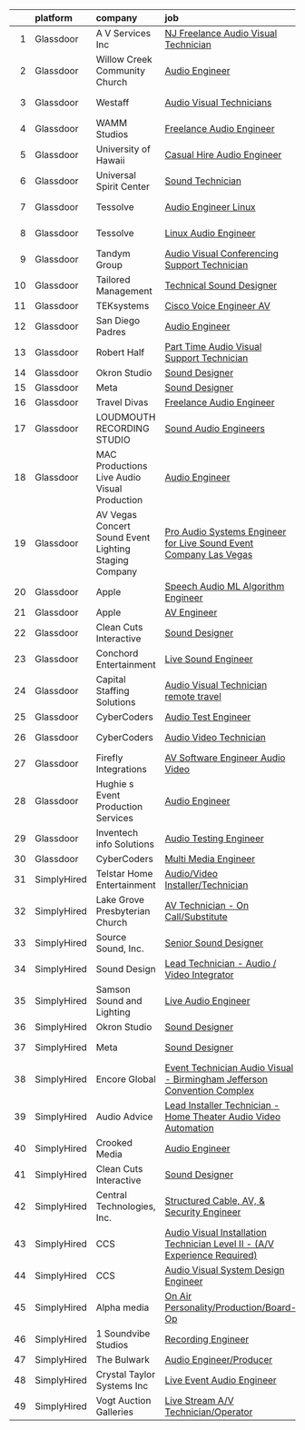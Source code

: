 

|    | platform    | company                                                  | job                                                                                                                                                                                                                                                                                                                                                                                                                                                                                                                                                                                                                                                                                                                                                                                                                                                                                                                                                                                                                                                                                                                                                                                                                                                                                                                                                                           | update_time   | location               |
|---:|:------------|:---------------------------------------------------------|:------------------------------------------------------------------------------------------------------------------------------------------------------------------------------------------------------------------------------------------------------------------------------------------------------------------------------------------------------------------------------------------------------------------------------------------------------------------------------------------------------------------------------------------------------------------------------------------------------------------------------------------------------------------------------------------------------------------------------------------------------------------------------------------------------------------------------------------------------------------------------------------------------------------------------------------------------------------------------------------------------------------------------------------------------------------------------------------------------------------------------------------------------------------------------------------------------------------------------------------------------------------------------------------------------------------------------------------------------------------------------|:--------------|:-----------------------|
|  1 | Glassdoor   | A V Services Inc                                         | [ NJ  Freelance Audio Visual Technician](https://www.glassdoor.com/partner/jobListing.htm?pos=105&ao=1110586&s=58&guid=00000182d3d28bb59920adb3ec4d39f5&src=GD_JOB_AD&t=SR&vt=w&ea=1&cs=1_545d3a84&cb=1661411167502&jobListingId=1008088140055&cpc=A53B21AC920EFB1C&jrtk=3-0-1gb9t52usma63801-1gb9t52vbjm5f800-62e3eea1a545f0fc--6NYlbfkN0D_KRozbKJx95I3LRYgbj09bqBDFeyQG4s8tCOB31p2DJRdaPbYLVNqn_Oe9c0bMoQ4Kb8vdEmvyuZOCx_nGo6mHR6WAfjxUpbVhlBq6FFI30wWL45OdcCmlcnscTGXe0GFkdwJfs-1TJSrEOFLpv4xO7_7xVyJiFOZ5CwGbvSA9u8kmwxUsxiKWODJKoNkXIJy-gXmq3hsWOAMl2AobFEXXbcMVWYNgAt-kmJK_gljolB1kQQmIz7w1uPZNx3LPUq5WX0NeuktulrOxlBeFVkcmiQwbZt87vI6XdW-NtGT9kM7l0COOtyfHc9JMhEsm9FJTQF7Iru2Lxb2MbGYLdXwD1Tcd7naFYKFSA6jyaPyTSvrbFF36nPHbT1NbeXpQ1WmIjaIGYQIlSphXKWnXi4KiYM5gvtuVmF1mzmQwiG757yfkNGSWgyYj2vY5Ey0IIXCiErL4sNiUz9m7YjR7xfttB4G3cwdN_-dR9XhBsa7wRERKXAM9K-F6tWi-rVd3jIJJ5BOTkvDAA%3D%3D)                                                                                                                                                                                                                                                                                                                                                                                                                                                                                 | 1d            | Lawrenceville, NJ      |
|  2 | Glassdoor   | Willow Creek Community Church                            | [Audio Engineer](https://www.glassdoor.com/partner/jobListing.htm?pos=125&ao=1136043&s=58&guid=00000182d3d28bb59920adb3ec4d39f5&src=GD_JOB_AD&t=SR&vt=w&ea=1&cs=1_1546dbb2&cb=1661411167504&jobListingId=1008079971062&jrtk=3-0-1gb9t52usma63801-1gb9t52vbjm5f800-5f6115225a2478d4-)                                                                                                                                                                                                                                                                                                                                                                                                                                                                                                                                                                                                                                                                                                                                                                                                                                                                                                                                                                                                                                                                                          | 6d            | South Barrington, IL   |
|  3 | Glassdoor   | Westaff                                                  | [Audio Visual Technicians](https://www.glassdoor.com/partner/jobListing.htm?pos=117&ao=1110586&s=58&guid=00000182d3d28bb59920adb3ec4d39f5&src=GD_JOB_AD&t=SR&vt=w&ea=1&cs=1_f70115f3&cb=1661411167503&jobListingId=1008086594453&cpc=F4EED0218A761C36&jrtk=3-0-1gb9t52usma63801-1gb9t52vbjm5f800-38a9377f37f246b5--6NYlbfkN0BjjkWxnJMqt2bWVcRaVAlvBRsjLKeJHSTiWSuT7OinMaCUamQqkcii4RfH2hgQDyh5f9Hh5vkQVhFcPgDtaBpyupADB44ZllGmcS0bLZpiFFC_7y1MQ0GnwvhComSHVOf1gMPENF6hzsK0y9WT37gj5XJXq3-OmyU7XVxcBnx3P4-jgIsFUVWA20IDSK65nM6IStitFN4lHyChx1oGeh9EjzXxvY1daMF_tdwOheIVPUlt1sgKgSulNB0qlba-OKboLOb4ENZqEFyTb9yv38llDuSNCG7bHnTpmnDo2yAnqxiNLoJlgkfuc8hjH0rNknHQos4o40g4vUO52mzA_oj2kzYdVSah2ACtFCv75ITEHkaIjGZcrxBgOc5WFEdcwbQAyKvs5cGl1QWsIw0wWZ_89pdprtIaGXXAAle_8EmM4Pu-VeAycjxx1QuZTkRa0WZnpwMTeW9pKLcbkUKyM7tSeQEDJ4tEdRU%3D)                                                                                                                                                                                                                                                                                                                                                                                                                                                                                                                                             | 2d            | New Orleans, LA        |
|  4 | Glassdoor   | WAMM Studios                                             | [Freelance Audio Engineer](https://www.glassdoor.com/partner/jobListing.htm?pos=106&ao=1110586&s=58&guid=00000182d3d28bb59920adb3ec4d39f5&src=GD_JOB_AD&t=SR&vt=w&ea=1&cs=1_20613681&cb=1661411167502&jobListingId=1008067365291&cpc=47CFDC01B3F81FAC&jrtk=3-0-1gb9t52usma63801-1gb9t52vbjm5f800-d657a9ef852e62b3--6NYlbfkN0B5UHek4Qu0GfrF48bawCHVzesMaXJz4JkpY8HfpPPAspdR5i59XOVnnAnhjkOh00U-7-HEgoZJ68FMkxZkNqOGV7qwc_OKK6dhASTqENfFtyYIvr3bmZZfkpcnBt7QwvH5Kqn6VYhFiG5w_TLRJ_HBmD2n8E4mJer4jvRatD7Cy3Wc8mDb0-I7NwfvXqTZCavJWIua88i6C4Uo0mDXLBMLBlKTdap41IKjl-c7F44Hf0QI7mvYOlVsR_ZV5KYmYx-o_UWw_Ay7IwlPHAw5g-Tj7ubkPat4TYmMKbJyc3yLfHIuMVxvR9MOSROb_qLbSALcMyAuGURU9YTe6V0h1up1YkAwbuVC2wAyLw9hqb1SRVueKeMELT282GDvNGIJExei61nNGsZFctQg0KAfSkPz-_QC1uYiqDg-HIhzkoMcgSFLZKWpz-eYHsUdVnhtG3jz8_KdzaRDwSbhpyBU9UjGe4J82y6oPlfZNPC__PsX3gbn3iEn-ERamv4GUNhNyHk%3D)                                                                                                                                                                                                                                                                                                                                                                                                                                                                                                             | 13d           | Jonesboro, GA          |
|  5 | Glassdoor   | University of Hawaii                                     | [Casual Hire   Audio Engineer](https://www.glassdoor.com/partner/jobListing.htm?pos=130&ao=1136043&s=58&guid=00000182d3d28bb59920adb3ec4d39f5&src=GD_JOB_AD&t=SR&vt=w&cs=1_6ae6a1ea&cb=1661411167504&jobListingId=1008079231979&jrtk=3-0-1gb9t52usma63801-1gb9t52vbjm5f800-6066c6e5bc0271fa-)                                                                                                                                                                                                                                                                                                                                                                                                                                                                                                                                                                                                                                                                                                                                                                                                                                                                                                                                                                                                                                                                                 | 6d            | Kapolei, HI            |
|  6 | Glassdoor   | Universal Spirit Center                                  | [Sound Technician](https://www.glassdoor.com/partner/jobListing.htm?pos=109&ao=1110586&s=58&guid=00000182d3d28bb59920adb3ec4d39f5&src=GD_JOB_AD&t=SR&vt=w&ea=1&cs=1_b6eae4a2&cb=1661411167502&jobListingId=1008088984570&cpc=6A22310A23505C64&jrtk=3-0-1gb9t52usma63801-1gb9t52vbjm5f800-5a32527c152098e1--6NYlbfkN0A953Z9EfJZc5Z9y7Wb0NkuJO-5BBnqXCJSieP3bN3oT-VJf1oG0BiHD6M4AlgDF-oNSCiBhOL0-jyXOE79Lj3fZ60qA0R4ItTzl-LQ5yG6cbCLmEv-fefh9D5Q86AeRaLckyawIhtsBYL_UR_aE_xfvln6ZzEwrpy9zb6mwkTZwwDPasFp3Z58V7nR5lt9kRNmxYN7vuSoVw12onMPFreG0zfbFt2sAJEnL_UGCVUJR2ARt-K2eJlrJ0jt9eQplkG_fZYcpQhwitll51WNzV4rCD8GaGW05pZQUkOqGT6d06Z0LwTfhK5gh8O8zCZa7R8AE56vYdioC6ZxPvCsqspNMn_07LdeE3U7OCsJU3I12pWRUdaYP3Kb4CaJY9LqezKlkITlS9P2HreritZiR2qMcFJDlwQKRYm8iVMJn2FVBQF_FIbtZ3Vin-6j-XWR9d7HbmkVj8kKxmZ6uc3CaImxIrHpP7S6xFzabUg4cG1GR56GHc8QLaoZcXdNS1GoSsk%3D)                                                                                                                                                                                                                                                                                                                                                                                                                                                                                                                     | 1d            | San Diego, CA          |
|  7 | Glassdoor   | Tessolve                                                 | [Audio Engineer  Linux ](https://www.glassdoor.com/partner/jobListing.htm?pos=128&ao=1136043&s=58&guid=00000182d3d28bb59920adb3ec4d39f5&src=GD_JOB_AD&t=SR&vt=w&ea=1&cs=1_3e1c1c91&cb=1661411167504&jobListingId=1008090952820&jrtk=3-0-1gb9t52usma63801-1gb9t52vbjm5f800-7008142a89000d83-)                                                                                                                                                                                                                                                                                                                                                                                                                                                                                                                                                                                                                                                                                                                                                                                                                                                                                                                                                                                                                                                                                  | 24h           | Sunnyvale, CA          |
|  8 | Glassdoor   | Tessolve                                                 | [Linux Audio Engineer](https://www.glassdoor.com/partner/jobListing.htm?pos=126&ao=1136043&s=58&guid=00000182d3d28bb59920adb3ec4d39f5&src=GD_JOB_AD&t=SR&vt=w&ea=1&cs=1_807de348&cb=1661411167504&jobListingId=1008090952739&jrtk=3-0-1gb9t52usma63801-1gb9t52vbjm5f800-fbb373dfba9ba8cd-)                                                                                                                                                                                                                                                                                                                                                                                                                                                                                                                                                                                                                                                                                                                                                                                                                                                                                                                                                                                                                                                                                    | 24h           | Sunnyvale, CA          |
|  9 | Glassdoor   | Tandym Group                                             | [Audio Visual Conferencing Support Technician](https://www.glassdoor.com/partner/jobListing.htm?pos=121&ao=1110586&s=58&guid=00000182d3d28bb59920adb3ec4d39f5&src=GD_JOB_AD&t=SR&vt=w&cs=1_3be1f36d&cb=1661411167503&jobListingId=1008078904214&cpc=AC285F3A3ECA6BB0&jrtk=3-0-1gb9t52usma63801-1gb9t52vbjm5f800-4a174af41280b478--6NYlbfkN0B-PqtJkJBxcFK4No1YgA2WlSENonneqf7HjiGu_Q0_hA_d_ikP49o-LiLXOuO5SiSS4YmWh71swiDWk_NHp7K5Q9oBYU7sV1vuCykC4roIWsJ70o7K9dsyRHv04yaQth9dEdwQiDQc_kOvzo5RC66iL8enrlykUhc6CPNUbbd9WHSxnf19Hh5zEcX6cjF9nn6Aq7y4kuysi2Ajbv9sFOckMjbzdjhfNFjoPdFWmId6ebIfd4i3hIVtAF5gPWcx6z5UCU7-Av4TpHsIJm69_4fnVD-2E1UgOLpmvtcl2sM7xqNDMuG5hWzAd-9UMcdFbWfhnfkIkuSLQvSucr3Gh7x--EV31lEVeJUgYkXDZcrMeU83tktvjjh0RmHRhlAgGAVsNRG1c4sJVUd3Z_Tv5F6PxlaNwSfbhMpTO3Us2_5_zDy40ixU64LBdMERZjRrevzt6h-kOzEbwN9avc1zfO468K5S_Gn1N7eTU6-N_2nNTQ%3D%3D)                                                                                                                                                                                                                                                                                                                                                                                                                                                                                                                | 6d            | New York, NY           |
| 10 | Glassdoor   | Tailored Management                                      | [Technical Sound Designer](https://www.glassdoor.com/partner/jobListing.htm?pos=115&ao=1110586&s=58&guid=00000182d3d28bb59920adb3ec4d39f5&src=GD_JOB_AD&t=SR&vt=w&ea=1&cs=1_b20ee8a5&cb=1661411167503&jobListingId=1008091205924&cpc=1CBFC3E34E2A31FF&jrtk=3-0-1gb9t52usma63801-1gb9t52vbjm5f800-a5007538d0f0ed45--6NYlbfkN0DI_pqscLjs9LkB0jlO39g2s8RE9SCHTdataN4HV1TulM7Ds4Lr1PIsV9L2_JXp5obPqoh5kfjlGRlX83EnDTK-svPOBVp-hU3SOSnLj1a0jktsEVqDnovVBA_QDPZMmudSJOO3hL_CWKLqCkTYTpVRcgsymFeDRTs3Y2Istw9YtgjQtKY4AjKFEUjsm0WTEuY_1KSyWeucMpxsaZpMaVmFGeiK_ZlpL3DnpTxAmQQSnnIYJXw8KJtEYSvfDZq-oAr_9M7NJ1ODR47zngETZwGJSPwkSR0X7A3xWTSSVFITAHvL6-4Cc4jaZEA4H4UxiTExLhGPZCvwwBGFnTFsmy3dUcnDSQkQNZ7HHQy3weNOaReSshtVZAanaJ_dJ2SDqvQ9LPQdhhFk9OsevKZc6OcP4TJl_zXCWyE5K1pDohjYPhaDn5kFRah1FFx_4PAYqqoc5sLtuaIzMoRhMWdBrKBcQKW3VNYfKCKUIBmLPeaNAh5KjJRtvMSaSP78q7dLeXIiHT-qoHsRaP4tjIydZWLI)                                                                                                                                                                                                                                                                                                                                                                                                                                                                                           | 24h           | Philadelphia, PA       |
| 11 | Glassdoor   | TEKsystems                                               | [Cisco Voice Engineer  AV ](https://www.glassdoor.com/partner/jobListing.htm?pos=118&ao=1110586&s=58&guid=00000182d3d28bb59920adb3ec4d39f5&src=GD_JOB_AD&t=SR&vt=w&cs=1_df46ce16&cb=1661411167503&jobListingId=1008081263290&cpc=334ABAF5D42DC775&jrtk=3-0-1gb9t52usma63801-1gb9t52vbjm5f800-0147d0e2c5aff2c6--6NYlbfkN0AuKz8EBO1xHDEL7V2YF9xF3dC_I9B9i-Zw2Jh8clPMK3KTieKealHQgtz1auP59Mwb-rDG2YoBpoBYaL3r4dwrfe5Tho_yuEvTjImKvflQQIm-oIH1n9RlgV2VFNRoMdmt0SeCPkGVXZT61GN-YFTD0Lw0iCBL7P-zF6IGI-Whv-xIkj9jdn-HKIK3p5l7cv1CQ_E4-m1BOGdzcJnjr1qyOSNujU97Yc-_l61OrbRJaGck6pcXMRNzYh7CxJy0ufXSbsT0uJVVWI0rHV1VgMVXER3b_v7_Vp24ktJ4eVYxJrbQCMZ2SDVQXsxmtFHz27CVnhjrSj9S0uPohykPRNV_SuqF_LDw5IfHVgPawF2o_4-ziFMn47cSIUjRY8_-ND9HeTu0RqO-6p4R43KiaUNi0GUeSMd0NSoyxjqMg1U5EUGY0Ib31KTQ7jK3JGEfcXOYrengsm1eA3NqQXbwnbrTSIVP-gJYft1TpsXeurTHXOoI5D6GWVx8PND0tsZxl0EhgVKyEpTd1eNiz-OC0RYjxn3f3GpznTmRXZUMK6-lgDdUPel8fZX4htxZcBpniqsbZnH43kgDRonyzxleWh0jvHgI2kFVcqg2xU2hf3hICKd5KiMG5Lom82AyiduPGJ-u-i1LGUerCPLwNrP5SqXOcuV-Mor388dfsBkCc2TdEtUt1grdnjGyNtXO9z8VjB3SKH-ByCrB5W23fD5R377Yf6G9I81xPZ2Qkil-Z722cQrJ5WX0dzPtg0yBGflIKrdCLC-gfwOGbcimMyGqkKK-W0VmSUddeTVFdR_5Hc58LbzDF7Ygkgw7OXdH8ixdkXf1jylulZ_hssXQoOlJp_2QLw6z6P3OM1GINlrWU7e4VvOJ5NtQxSORTyI3V5jKT3M6y6smaRJf4JB0x10uD4Y_O1jDZgSlza4%3D)                                                                                 | 5d            | New York, NY           |
| 12 | Glassdoor   | San Diego Padres                                         | [Audio Engineer](https://www.glassdoor.com/partner/jobListing.htm?pos=124&ao=1136043&s=58&guid=00000182d3d28bb59920adb3ec4d39f5&src=GD_JOB_AD&t=SR&vt=w&ea=1&cs=1_f71f4bea&cb=1661411167504&jobListingId=1008087488893&jrtk=3-0-1gb9t52usma63801-1gb9t52vbjm5f800-0ab1e7430391e7cd-)                                                                                                                                                                                                                                                                                                                                                                                                                                                                                                                                                                                                                                                                                                                                                                                                                                                                                                                                                                                                                                                                                          | 2d            | San Diego, CA          |
| 13 | Glassdoor   | Robert Half                                              | [Part  Time Audio Visual Support Technician](https://www.glassdoor.com/partner/jobListing.htm?pos=114&ao=1110586&s=58&guid=00000182d3d28bb59920adb3ec4d39f5&src=GD_JOB_AD&t=SR&vt=w&ea=1&cs=1_a78e1d97&cb=1661411167503&jobListingId=1008092121247&cpc=217C45A42544DB93&jrtk=3-0-1gb9t52usma63801-1gb9t52vbjm5f800-5ccc383a1793f697--6NYlbfkN0CpzDdaQkua3np5pkmj49lKioZwmwxQ-yx5plwbYmV_M-QYApb8akbqQk1B6ORspZicnnaYK2BEKtRc7e2o-XOK7FbauT6j4yjs0u4Crrax1ztkGyM85eHywoexjkxvXTD-ATvU97R8G1XTOmijQQL5HeDmGudEehzTdax4icOP1QNFnzYrIVOXHx6n1gCy1dCU8MwEo2UmLi6T6TvbYi6qoBj-nH26shp2mxQ18psxBGeZwtXAo5g1q25qeuuRq9xslaUKpFZAgbNfCvUcyf3QR8liDOn2Y2RVNgPaFJjiENztJ2UmL_S9L_y22lGEO6zPFZUIoUGqsWQnAVUOo46Fgmlm-Bspwe4BZ4jFb6mO7pqs1tK7Fk-PkvYAYdjlb_b83YOXNqYB5sV0Aay3al69_VrHYBbGUf7J_7XZwda7XMKfYUxM0xqdZI1ptewd0h92WgqWYzOWu1ErCtXv8AOGfo2Y_speDR0TknKC8U_bRzlWwqqMczevPMp5AFZroR5mtYFOYNvO4hdfO8p6vzlLbgmvrZpM0xVfc8EwKupsh-V7tY7e5eGnBZEImany1bwG3X-jfNsdeWr7W-Y8p8KH9gwguYPYtF29-PCzzhGMaA%3D%3D)                                                                                                                                                                                                                                                                                                                                                                             | 24h           | Minneapolis, MN        |
| 14 | Glassdoor   | Okron Studio                                             | [Sound Designer](https://www.glassdoor.com/partner/jobListing.htm?pos=122&ao=1136043&s=58&guid=00000182d3d28bb59920adb3ec4d39f5&src=GD_JOB_AD&t=SR&vt=w&ea=1&cs=1_f53aad80&cb=1661411167504&jobListingId=1008079733036&jrtk=3-0-1gb9t52usma63801-1gb9t52vbjm5f800-d7d03bc56f607eed-)                                                                                                                                                                                                                                                                                                                                                                                                                                                                                                                                                                                                                                                                                                                                                                                                                                                                                                                                                                                                                                                                                          | 6d            | Remote                 |
| 15 | Glassdoor   | Meta                                                     | [Sound Designer](https://www.glassdoor.com/partner/jobListing.htm?pos=127&ao=1136043&s=58&guid=00000182d3d28bb59920adb3ec4d39f5&src=GD_JOB_AD&t=SR&vt=w&cs=1_43695469&cb=1661411167504&jobListingId=1008068607284&jrtk=3-0-1gb9t52usma63801-1gb9t52vbjm5f800-994aa574a818d0ec-)                                                                                                                                                                                                                                                                                                                                                                                                                                                                                                                                                                                                                                                                                                                                                                                                                                                                                                                                                                                                                                                                                               | 12d           | Remote                 |
| 16 | Glassdoor   | Travel Divas                                             | [Freelance Audio Engineer](https://www.glassdoor.com/partner/jobListing.htm?pos=103&ao=1110586&s=58&guid=00000182d3d28bb59920adb3ec4d39f5&src=GD_JOB_AD&t=SR&vt=w&ea=1&cs=1_4eb70017&cb=1661411167501&jobListingId=1008089746977&cpc=8D52E76475A7E842&jrtk=3-0-1gb9t52usma63801-1gb9t52vbjm5f800-6ac79ba4fdadd712--6NYlbfkN0D_KRozbKJx95I3LRYgbj09bqBDFeyQG4s8tCOB31p2DN8ww0wGC4dbo4cRgZVjofTwVwzqBEAY5_1pczalqbqVglzuTriy7oZHVsmKKzRaHeVHqoQ5DPH12Uw5loQyIBaq50wUnalAHo9kzEld76ejjJHRce4K1Es-_cvnOkJjgRuR7oQKRgdzIFDhpFqbrCY0H9zOrX1PVVDZ1rPJ9YcClsM8Wi-NzbOJFNe51xW_9rU9P82WzlOhIRnS6O2DOwY5qYkypDTqAGAl0Gv3lYyRSZ3E5wqPBH8wgTIXqNaAocoM1HLbmzociglZytdRSsJAXRyr4O63Znc4cqqim6ZHMkpmeNvtrnznkfC-NjZWHmXbrq3jWui33p-95gLjKYNLhv-cq3o0Vgf6ZpH_8qIS_WVUIKdgcxDgI7oBgs0QiMQyKrMuMqQ-P6bpmYVkwXGJuifQnjQ8rJqtn5t8gncLW7OEoR7STLKgk7e3b8LZ8lz3b1po6U5da_GLcCj4v_4%3D)                                                                                                                                                                                                                                                                                                                                                                                                                                                                                                             | 1d            | Laurel, MD             |
| 17 | Glassdoor   | LOUDMOUTH RECORDING STUDIO                               | [Sound   Audio Engineers](https://www.glassdoor.com/partner/jobListing.htm?pos=123&ao=1136043&s=58&guid=00000182d3d28bb59920adb3ec4d39f5&src=GD_JOB_AD&t=SR&vt=w&ea=1&cs=1_c696d2eb&cb=1661411167504&jobListingId=1008070276907&jrtk=3-0-1gb9t52usma63801-1gb9t52vbjm5f800-eb478c6bbd903257-)                                                                                                                                                                                                                                                                                                                                                                                                                                                                                                                                                                                                                                                                                                                                                                                                                                                                                                                                                                                                                                                                                 | 10d           | Toledo, OH             |
| 18 | Glassdoor   | MAC Productions Live Audio Visual Production             | [Audio Engineer](https://www.glassdoor.com/partner/jobListing.htm?pos=104&ao=1110586&s=58&guid=00000182d3d28bb59920adb3ec4d39f5&src=GD_JOB_AD&t=SR&vt=w&ea=1&cs=1_778ed922&cb=1661411167501&jobListingId=1008088368440&cpc=74FD5BE86273CE52&jrtk=3-0-1gb9t52usma63801-1gb9t52vbjm5f800-c532bcc5b656820f--6NYlbfkN0D0ZqxdZg2TwcIemQ4yr89eGinLCR7bn2QHXosobzuZILo9zeyiR6UTt7ug0SPTCh5ozP5dAgZaFTTuNnEXk0fUAByKF_pKu2QZarnNESNx0fd2Z_6gSF0pNqZqxHV5wvkLgGlGDOl5wlaIJG52KVq_QM5F6_ahMNOivKkxdoY-Ig8uqK453EbhmJRY_uR66yYLJNLTWbmtVgJGshptiq4l1erUxqRzRBwvB67r93sP_MfV8CBIe1DmgC2Pvqldz2eKqlH00iUdAgMJV0PPDxeS46aGitGS_7D2zDvLprc6C_KW0oHX3pL6OWT6TCZCVguzyj-eK0w5XkbRkvPz0_QdaUwPNw-Zf5HlxDvLNnsMfHu9Gj0xb74H_dLf6f352GDW7MmcD9pipKU4y8dqz-8TaSljZlisHKHV3_HfIy1bHdcd7lz6HuOcxD1u2CKLL_SQBCyhVFDt7jxVBQIoKqidxaUi-0bFzheiEuFW6NsU0IllxaanMhnPEOscNLz--YYQGVQByJMasA%3D%3D)                                                                                                                                                                                                                                                                                                                                                                                                                                                                                                         | 1d            | Cincinnati, OH         |
| 19 | Glassdoor   | AV Vegas Concert Sound  Event Lighting   Staging Company | [Pro Audio Systems Engineer for Live Sound   Event Company  Las Vegas ](https://www.glassdoor.com/partner/jobListing.htm?pos=102&ao=1110586&s=58&guid=00000182d3d28bb59920adb3ec4d39f5&src=GD_JOB_AD&t=SR&vt=w&ea=1&cs=1_05aa1158&cb=1661411167501&jobListingId=1008082902474&cpc=D910AC0D9B8C6152&jrtk=3-0-1gb9t52usma63801-1gb9t52vbjm5f800-cb61fba65b978151--6NYlbfkN0ACu_hgM4mYOpGjE6TXudS1eLEYdlotK5aSiNrSIRlNjkkh_z-L-is4OiHSgsnBq_0zRsQG6HWIN1zfUpxfo7-9QlBXBFSIQ0QU8ya7zYwu3Xkdt6RN4WcEXyRC_z0uqE7tgtUzQNU6P4TjCtSpKGMKw4jKBE3q8AC38TudzcRuKOy4LHt9Nt41KvXQ-dLxOFgrTXvrCxbrH-_xuS5IXfuTeBlW48puAqNMjwtfF_2VokAr_uLBtEUu36C7FYJnHsYhJlWqkROfPN-Via3ObInVEVbFXZswp1Viw2qvY9iCfjmPIi197ynaudV5vESqF_c7YcK2HxnR6Xld6QlGxYoQ4PejDn5MIZMdJcrSydoW4A_Nh7PmfNVyiEsWnAFFB5esPx5dZWyjAij4hzEDCxfKKViN1aIxsV3TiSk6g0WeCiHK4ULjtW2sULuBx3KwB4x0_SVFYSFrCqviZUMtmN0fl1YG7sVCmXM1T4GMdiYTfhXsEvT9JTo5GiRn9lRs3-r_cA5cSSuhPKrOflYZqsWNs-gloEayLWx7nOazYWu609rrBCmPjell)                                                                                                                                                                                                                                                                                                                                                                                                              | 4d            | Las Vegas, NV          |
| 20 | Glassdoor   | Apple                                                    | [Speech   Audio ML Algorithm Engineer](https://www.glassdoor.com/partner/jobListing.htm?pos=112&ao=1110586&s=58&guid=00000182d3d28bb59920adb3ec4d39f5&src=GD_JOB_AD&t=SR&vt=w&cs=1_212b56f4&cb=1661411167502&jobListingId=1008066606047&cpc=3BA4CE39D5B5DEF5&jrtk=3-0-1gb9t52usma63801-1gb9t52vbjm5f800-4bd19a550787995c--6NYlbfkN0BvKrLyj5gPmtZO9T8euul8TCxuuKNOtzRJOomxnwSEodTz2Bc-sPZl29JElYHfcoTQmgR2kLCqbz896zU7Ayzp2mIeuZoFH0p3pB-zTK20603ErE2aTw0Qwc9BgqJ4DR4v_yjIVaESKmxDOaTO2lNHYjCGSCWGpweUL273BrzL50v-7eZ2_uNgEIImnD7VFoyr_7VnCIRtx8ec4VrUMe_aY93ESP5XMOIjEVyeF7xxqBsU4BA7zLvr0qw91Qa4HAaeKI31OdWymXgONfGMZTxQL1nzZZ9iegJhaZyObfZbqQL9-8Q3poSyYJ2s0gRWrjxrmySEtrqj06RL_waPKVZRgJQ_h1RuFiGqDc_8WDwKmOC9NItBO9uZSfjp_44cSGCgtKkN8SRs-nwvTSIXfu5puCOAKMhuvA1TrBRVos3N7W8TxvNZ9vM0fKIsBPRF6vakgMjFzGHgwEDLvP9UZkiy1T4m0KKMYvcfD5SA6Nq9lS2fQpjoPf6_TiDdDZyQHO2RG-fwTEsi8YzLjQxrEcNGWOZVFMN3Po4_WJC3J6hHphyex9ZmJSWnQ81ns0K7xGTdfqRz5IqHH_D5SOMsI-zboOVMkbG5HNU1DFE3CiTWa-5WaDUTTDWypJm251okNaWltAkZO--CdytE8DYMzuJTbeg7SkBseINdjiRNu6Lx_twqZFuVzNA4QqLm9wN65gfpZTlH3izBHrhsPV5pBlKIzd4m5JDfwax7bAS4oCRVmMM0ezVmxjW9KOv_0-OUxJzASJfTDsuVfHfGCdXUIpVvl1dxgpeYYtWzyxBnL7kmBDZD20YThIi_4nqZIK_nDk1HZGniHg-p5en4xoRVvpJhzPETqWcREyiAYvTEC_8aMLnUtxi8I318s-zD5HSUflyM9zKm7Vn6RIvvfgyze5vCz9YIuK3qe7xaNDWJM72yoi2XP6nVQ79nYedKTLuXCw10rQJxxNYLaCrZfxFrCpN1)                    | 13d           | Culver City, CA        |
| 21 | Glassdoor   | Apple                                                    | [AV Engineer](https://www.glassdoor.com/partner/jobListing.htm?pos=111&ao=1110586&s=58&guid=00000182d3d28bb59920adb3ec4d39f5&src=GD_JOB_AD&t=SR&vt=w&cs=1_6eee356e&cb=1661411167502&jobListingId=1008082345762&cpc=8795CF9063CD573D&jrtk=3-0-1gb9t52usma63801-1gb9t52vbjm5f800-bdffa908d5e1893d--6NYlbfkN0BvKrLyj5gPmtZO9T8euul8TCxuuKNOtzRJOomxnwSEodTz2Bc-sPZlFpP0h5lDivoUZvGw1CvELyHIjSDHKgqOI_WI16SyXMf2qmBqBRuYZXSSLfTGsTAGYRDjzA5af0gK9JhJOhPkUEfZSskaNUBHi2967Ij8AAm8pbx8V2V0bTfnDZuA67ET_dt6rVQ9Wn15V0itqxdV9r_sYD4HqzWHoWRGH6nsqtHygVEu36QMDhoRFsuit-Zu6BZ8nO45dCrS65Onax68OOO9XN0OyeLlRDg8rEjmQkQOEZnZWeHUryI13VvqLuLJ5pJH7GDdZtiHFHcjUHLqLciPvDOVsh4p9Eb7T0xg_9rnUdknyrJ-0RNmQpfRDQmHfQK8WWytKw409DXKW4_gjr_kD6w76pF8YI55lkqSXS4698KHVZyqFQ666g4WRvGNc5lzmkA2mv6tukHmIDXI_gTbWgLYgzUOcnR75kEPGyYxrhsZL307GB7Fuc2g3rcBhiFRympv56UK2MsYtdwasidl_tCoXYJm95SUcRfF3u8s76xpfiZU6cFhr2Ohgdv_6NYVomDP4KGBn9drZciv9jzF5LW8MlaAq00RvC2XstFVgNMYx7_wZcnAtRu0WgVz_qLpQhQth4jS2M33ij3rvr5fyKqzwh_SiwZHi36Vxk3WXjMFScQge0vD8dnp2-6_FOltYvAUTkU7KMdt-G4GNp6fkTndYKSGiQj6tmXnm4DqTheFa1Diu6Xd8cyJw9Fzo50AAcMhWaqF9Jt1f_p1q6IbOQXWkeqk1o_W2XovEVjI1vQ6er5RNoU03w73nvgzX2uPbWdVgkZ1VKe27nM9pySvrzEHhTzPZmCp8Yjql-XVqL-1ehG1TPF087vHX-PABsGdUZGpkQGqNU5v3QYIC9whbrsNAyRvZ6i4GOw3nPRzVmTyS6vtbdV2-t5J9Xnh)                                                                             | 4d            | New York, NY           |
| 22 | Glassdoor   | Clean Cuts Interactive                                   | [Sound Designer](https://www.glassdoor.com/partner/jobListing.htm?pos=110&ao=1110586&s=58&guid=00000182d3d28bb59920adb3ec4d39f5&src=GD_JOB_AD&t=SR&vt=w&ea=1&cs=1_c38c30f3&cb=1661411167502&jobListingId=1008068462835&cpc=FD1C1DA32C38CFA7&jrtk=3-0-1gb9t52usma63801-1gb9t52vbjm5f800-180f36a67d041096--6NYlbfkN0BdWmvb-rJl2QNnPZsqfom0WtyBpRDZD-qGOAPpXEAerX6a6oApLbNube8VIkmBRry4WGRoB0qsfFORcDwlv5J-Sd2QpNdWVPU3rpOKe16b-v51oCGYFn1Gg0GCh9sLO-2YemhZ2pKU_mGnQ6gmjy9PJXCZWcP9S85pmy_gMB17x15owpHU1MnjT43sqb3YyQDENZxtvPjbGu1e1D5PnqtakeIgKWHqx_JjPaL3nGHdavSbWbW7rOy65MUY452tVi5teRNN2phFzVgcmuoWAH0_cpFFL7QRicBY9cQGiwr3o5vWsIgLKGNkYxvqLtbtLzn55y3eF9uZeANwtxXHnbCRVcJHhzzeOosZxHvpgaaJfAdku5h8QrXG5Poh9H4K1xZBOYoViVbe8c8CxQx6yfsj1zGRPfJObp9S7TJCom5XIWPK9XJWajG6pMFd3raTkglbeOuYqndqF8L0jeGfFNg60jrTD2LvRux0p6DKqmoHnrq7r_kuX8kR)                                                                                                                                                                                                                                                                                                                                                                                                                                                                                                                                     | 12d           | Remote                 |
| 23 | Glassdoor   | Conchord Entertainment                                   | [Live Sound Engineer](https://www.glassdoor.com/partner/jobListing.htm?pos=108&ao=1110586&s=58&guid=00000182d3d28bb59920adb3ec4d39f5&src=GD_JOB_AD&t=SR&vt=w&ea=1&cs=1_9153cc6b&cb=1661411167502&jobListingId=1008088946789&cpc=2F9DD8B511C89582&jrtk=3-0-1gb9t52usma63801-1gb9t52vbjm5f800-f3f9eea57a983ca9--6NYlbfkN0BKUou6V2sgnxTw0gblZcy6InCuwTZCwEAFzAfyAJpbl3ZjWBFMy83ezJfgF92Z-W5MXnXrnPDWMfXQEYAq_D2vGcDfAyY7IEHDPoY5h-YNlYusBjuP71PAU--4FBvdcRg4XYUnGEKdbLm9AWhIy_eUwBNmXKXtIKz3mbl7k_NEIwoUxK6dIpaqfV-f_KTJTC1L1fxEHV9n_CCMxYXgdhizr5NbUZhZX93iL2z2WYnaOerz_xsI-wqzoSBnYZcqIK_JWZaWzS3cHi3GBWFp71tSBb3Vq5VKnJPpp4JYAWEArb82YU_rqYQkhX7wOcuIUDZus4B8p-Z7kE3lumb4KPmc4nobBDaVlmpurvhkaCWpbSS3rlfx427owYmKs0LBBacOPixlMdmlZ9Gd5fJAL2v-HNsJIUnGPDbtd5_vjLoKW5XY7V9gtjxnLL6M6i9KUJPvB6Ajz9ahxmqcxX-pP4q8IQprcC1nfOhCEt2EWUFq5fejwyqqldVKvnlU3fOR65A%3D)                                                                                                                                                                                                                                                                                                                                                                                                                                                                                                                  | 1d            | Boston, MA             |
| 24 | Glassdoor   | Capital Staffing Solutions                               | [Audio Visual Technician  remote   travel ](https://www.glassdoor.com/partner/jobListing.htm?pos=120&ao=1110586&s=58&guid=00000182d3d28bb59920adb3ec4d39f5&src=GD_JOB_AD&t=SR&vt=w&ea=1&cs=1_4d20808a&cb=1661411167504&jobListingId=1008089286479&cpc=9908D8D4413DBB8A&jrtk=3-0-1gb9t52usma63801-1gb9t52vbjm5f800-58a2ac790cbef7a0--6NYlbfkN0AHXq2vAVwR3IH7wgnTMdWCa3HguypIXx0DFudX-u0zu6XSU0N9gDGCMsnO9yvyAfP0AcUUy5pgZYqOGBjnQvOJfbmNz0yZrTHqEJkk8ezF42L1C4Przot5xDtkii4up36K-WYCdCGw0nSkisKiWigzVHu_mhEqRu2KRSsDfiPp9tTiBc1ozpF8qmEcmDnVd0Et-hYG4nuOz0gzcSl5W--pyzA2Sm_5UxA7WRoWUpotFwCuj5_yPwQg7bzfkItOo8I1z5OwJHP5-TNlUrbQXgcmkbN_TUV-7rfNRhGFHsMEpKYV3rDhTyH9M4MRcNoqETAqesHlaniwvj9FW01kxC2Lu4dVNio5jolSG1V-POeVkZGgNqFuovQJaIgL0UQdFDDOFlHNXOthvPPHZZq0T3QnGxif8Q-FQvg0G0rHNCUWssSNJKN-9IfhhTGeSyVnovgK9RZLFIZjKDT8gK8S1KBCY_xgYTCzMD_Czgo5zEBTKvYXXc9FERcaXumlFD4gAl7s9vjxWtd_kd-NWJ_JRPtN)                                                                                                                                                                                                                                                                                                                                                                                                                                                                          | 1d            | Remote                 |
| 25 | Glassdoor   | CyberCoders                                              | [Audio Test Engineer](https://www.glassdoor.com/partner/jobListing.htm?pos=113&ao=1110586&s=58&guid=00000182d3d28bb59920adb3ec4d39f5&src=GD_JOB_AD&t=SR&vt=w&ea=1&cs=1_1edc36db&cb=1661411167503&jobListingId=1008088932273&cpc=334ABAF5D42DC775&jrtk=3-0-1gb9t52usma63801-1gb9t52vbjm5f800-195f1b305b140201--6NYlbfkN0CpFJQzrgRR8WqXWK1qKKEqALWJw739KlKqr2H-MSI4eoBlI4EFrmor2FYZMP3muM2iY6zZv4sQHl1XI1L4HyAQIWRKQqPP3oXzGQEF-tO5eQTwcd-AVMJez6I_LMb97zRScuRm4depAaLMlMt7uWaHnLx2e4jgd7Qn1OhengMqPWsbMSsZTgu6FY3BM617MoeOX08gxM-Z55rD6YzUSrDN38WIv4t4XyLk_VRvz8fIttq0ODa12SwUM99xPq3LfNdvHVunZYVKA7MrsPDYXbpY9XW5Jalhch8ONnPiK5tgks843sFpsfcSoTJoJpCqt145ZEBbH1fHTlJLVf3FU4SZ8DJV9fuKWLtuSSk2b1vwePhEGxg2l-xURCQUX7HePcj3T4pN_2rX1ETwtq7iKnMp30X9z4yChFLaplfs35isxyrnYeX4fT5-97RFGLv5gALZ7XWmEMkbxKxUTDJ_vaStLVSgxHZUDZSLjBhlNrDneJDqi6vd8_Kg4rCjpr-QCmjvHYJ7MbbPkucLnIw07aQuSAg6x9THmIRKELxbeGxj2h45Z1IaSvsgDl7ilUqMZd_BiSepWXCTaOmCJbgYUTQwVTiVNVGjAu-MQMBe-sl8q2WX6B30W7QfNDl8pJbg9ADaX0um_1T8dWMGOr3q2VdE89yKnGy8wUEgiSp45ya6TYL4ErGppcMZNFTxHup26v9RjTkCsfC47lUBmJKWPMBTYi9wVoYu9FdiUjvA-3ll3jLu0gwNAmYin1HG7MM4N5aoUDaCjTll8pSucpyzWOgHLrqyuf0nCpROB2j5Q3TRCWmtXKFlqvL3_msoUeJ-0Nd_tj7cUh4i01E7D1zEwbW3nEwAvevBeJTjMFJWvRWxJ_QAZmm2wQqugAja2YBqznwJ_ezsb1ynnx4lZaPZes3x00u7nK-4HMSWLkxb0BqFyQgm0O5T6lHZm0lN2J65AzfoPp2ERyfREPnydBdNrkYnzU0zDGUmaLM%3D)                  | 1d            | Redmond, WA            |
| 26 | Glassdoor   | CyberCoders                                              | [Audio Video Technician](https://www.glassdoor.com/partner/jobListing.htm?pos=116&ao=1110586&s=58&guid=00000182d3d28bb59920adb3ec4d39f5&src=GD_JOB_AD&t=SR&vt=w&ea=1&cs=1_b05e2b5f&cb=1661411167503&jobListingId=1008090135859&cpc=C4A69CCDBB3B9599&jrtk=3-0-1gb9t52usma63801-1gb9t52vbjm5f800-38760ca164aa4422--6NYlbfkN0CpFJQzrgRR8WqXWK1qKKEqALWJw739KlKqr2H-MSI4eoBlI4EFrmor2FYZMP3muM2vt92r5OzJWZIaCag8C3u6rAEEAWoWDnd-_t6TLSr2r08_wRwV7qTyLJbcg2UYpdOEVoUmYZ8qkl-UkoXMRXQSO4GUYIp9tH0uFebdUa0EcqCE6qsCrzn6llOtQMUMEA3yuCRGKHKIbGMa__SfzJvYw7FG9y4whJxgPvCRY6LKCSO6JLR5b3tcMo1qFNnaUG5WjK5AYScWjSlbuuBFNnvA5T6RW2zBhdPCMNRjwd0_MMbFZ6Sag05z4AanhtxpNUJwW3-wODzwe-ZkYOd5nFj7fuJqSoTsI2AgRJ7p3hAjWa52pi6unYHrlKc6qM9l1QiHxT8QebzJFmE-bYfWP9W8GYnOmtOrqffqJZ2wDdHe_Y6qsFoJJSEZZItnUMfNKSZx-OspuhpIxdnlbv8gXdeYL78zWkSR67iDNlNI681GCn2--zwcbbNKnwZkwzmyd4RilMmJjQqYrB72PoKPL9nrjefhQz44E0ICHNPbqxniIBy3HvVSEbp5nRiPh_nVZjUfqSX_sujLwK-Gt5Mbl-94oQzq90x_Kjw_APC7dQV4aUlc_QmFVnOtvh68-wkIAxHBCySdDOKVAunXx89DGfS-7mFzqx447dg5usw-YaIR8ZbhuHBenMT7YDlPey4OTbGIVUHTWWaESbUnX3ndHiIe_JKnMrdwA8M_yR0lEC6MvD34iyYFyxBqTpiD_ulV3_yHiifmPTztqIrZWiETDa7Ll8-im4RDVTdqgb-Lk3y1n1PJKLSAlEgimv5rpgOI-Xp2ZH0ptTlGjHjCx8c1xVKF4N5Ldx3_D1qD-TqoIxgU09_saakdcpTNcoLVIbNXOHAUzu0NoHGS78ENY63KD9l_0PE2Lbk_apHeobxMIztK2kgfjWg_PcMQ4rl-trtSe3tHQryGAJCRl21YAx5aOmgf0rW5Z0HVKrwanAQ5VtE3oA%3D%3D) | 24h           | Culver City, CA        |
| 27 | Glassdoor   | Firefly Integrations                                     | [AV Software Engineer  Audio   Video ](https://www.glassdoor.com/partner/jobListing.htm?pos=101&ao=1110586&s=58&guid=00000182d3d28bb59920adb3ec4d39f5&src=GD_JOB_AD&t=SR&vt=w&ea=1&cs=1_fb628ebd&cb=1661411167501&jobListingId=1008086030881&cpc=52707B81699D15F2&jrtk=3-0-1gb9t52usma63801-1gb9t52vbjm5f800-55caa785c05aa063--6NYlbfkN0CJTHzbIAHSyXxiHmYK_TnQchCbzo3OrK2GLYjXk8bP1_OATye6XX2eIrN5dhq4-9BPciCN901JxjEITd6Y7zlj9D8UMuS7qteRd8W7KeOTvych6fxyzeQ3gGvKdCZ1Sye8PZHnesst3UNqIJ6ymDRk_peqLDlsK8HQdcupQMIvzBEw2ltcrAMNjpCpyEqL96eLo9kgj4MyzD1EdN9JsBu0l4mTALPIuojnUT8jsqqHd-DoTYC2EDKevLPr0di_nQbdvl-Fu2lKeBH-XH3pXYMu0noLBfFDyC7aF5scE7QvPd7047LxSKT1dLKCLh32-jPYkFKAxJsQDFE1Lh-MWfwuxJw6ElIH1BpiVP3YwJseIXN1cdfA3DIAspt_Ae42rKIio81dV95jLi_xA5SYRDFzvR_D5QKc5CHLW7iQJnanegLBFG3r5vj5i97OrJzuJe_H_uG6MAmJVN8fuNI5MGLYmQF4jtjvv3JWkMe9IKtep2O_Gq6mPgcg1BhGN90fS0ETAprDbIRRIQ%3D%3D)                                                                                                                                                                                                                                                                                                                                                                                                                                                                                   | 2d            | Middlebury, IN         |
| 28 | Glassdoor   | Hughie s Event Production Services                       | [Audio Engineer](https://www.glassdoor.com/partner/jobListing.htm?pos=107&ao=1110586&s=58&guid=00000182d3d28bb59920adb3ec4d39f5&src=GD_JOB_AD&t=SR&vt=w&ea=1&cs=1_4b89ea8b&cb=1661411167502&jobListingId=1008067182650&cpc=AF770993EC679D41&jrtk=3-0-1gb9t52usma63801-1gb9t52vbjm5f800-7905fb3b3d81144d--6NYlbfkN0BK9GXDcakwdiqmeo8o-2GvkYnmPkq7xevAHdeF_847qtfSM1x2zyy32kUID--vIFTfGF1QWCxvZXpX0ZIZY9GxSbCjuEZprLkMR9b0a3sRGQ0gwc7gVQo4N_18WizrAx6MrtSL1mCiyQCdIvMbMVKJvY9NdF7ffgqlJzlqQbJ5hSp-dWWq5jgfV8KwyIyxeWzL-b3UENT4R-KnSu2skkQUoX0wqXIgEh-bgi6S3ph176rwCp1LpJ0iYyCHxCzwHWIfWHW638JtHwK-dLxQGH3LZAtNJHwC3lvzVM-eO_54tVUos5fPrwyyBud4mOdOxKTfZ9EM20prQAaFBXyr8Vh7vTxOG5WfDLLbcppxrQm763jHUZ-ahlMU7mkRspqHSLomlUtrQTxuQY8RCLCzsdBKhjq5KXzYhPY9UB9q61KEqzIHUB_n3nHJl5PiDWmea-QMkHy5qMbGroezMTv8Z41uG_-TjfzWf6sSOZIz7uTXjTVAeruCJNUWedvgsg-4Q5g%3D)                                                                                                                                                                                                                                                                                                                                                                                                                                                                                                                       | 13d           | Pittsburgh, PA         |
| 29 | Glassdoor   | Inventech info Solutions                                 | [Audio Testing Engineer](https://www.glassdoor.com/partner/jobListing.htm?pos=129&ao=1136043&s=58&guid=00000182d3d28bb59920adb3ec4d39f5&src=GD_JOB_AD&t=SR&vt=w&ea=1&cs=1_b166e257&cb=1661411167504&jobListingId=1008073825182&jrtk=3-0-1gb9t52usma63801-1gb9t52vbjm5f800-7a106daba3326c4f-)                                                                                                                                                                                                                                                                                                                                                                                                                                                                                                                                                                                                                                                                                                                                                                                                                                                                                                                                                                                                                                                                                  | 8d            | Sunnyvale, CA          |
| 30 | Glassdoor   | CyberCoders                                              | [Multi Media Engineer](https://www.glassdoor.com/partner/jobListing.htm?pos=119&ao=1110586&s=58&guid=00000182d3d28bb59920adb3ec4d39f5&src=GD_JOB_AD&t=SR&vt=w&ea=1&cs=1_8cd7a5b7&cb=1661411167504&jobListingId=1008087781458&cpc=C4A69CCDBB3B9599&jrtk=3-0-1gb9t52usma63801-1gb9t52vbjm5f800-9de819e1f2258227--6NYlbfkN0CpFJQzrgRR8WqXWK1qKKEqALWJw739KlKqr2H-MSI4eoBlI4EFrmor2FYZMP3muM3sZ-gSUa2ZpAuO3sNsQxsTeTzPvNdXXWZ5LUOxY-QV2R4aX_Y6NcwfHBZYMM-sA1fV4WgU7xN-3JlyEYkYhlakpdg1ZpGIABfXWMQ_eLe1Gx0uLffcEGuYQQMxZBeTBi8n3HvJBVw2mqgvGlO0ETvRkAznHjT92QIlp2j19w7XHGlEadLFQtT_zUEhRrlUaQ8WNNNe_ujoadZJzLkeOGp7sLlnJNpqqSFi3Oqnt9YPMsVv-43MeaCwdqyZ2YZ17yYV13wWQHF2QoQ088i9B2z0eY4fiI7fy9p-oVi0rV_LzfKjxeHn_m_bTi5tkIx_AEfDDwvhWzxjWoxIiT1LRVH5RsXAX0dE2-N6yIuwpVzFiKrosHA8m90kAXKA2L2Dt077G8s-bTX3-zSc2dUIUubK8ZN9xDRPw85oDFayPNc-qnGqmF8B3yrpUvgcIlwGhl43JPuL3-TPV_9LP8fZT9sJmQuhEimhJnYVDR7Xsev7PgEHJphi2K7qydIw6OMm4kg2w-0G1zHhKUCIEpE8H6OJ6AnQItTXO6j7u64PDi1rceJnSBghEKUfixXpcgDKFJS54qi4BDvNOp6h9FF_vwPQC3amDT2UjU5eKjnzatmSxY_oqnWhFikOgf2zjoisfYooFBcRcTQnyt0gxsLtJX-MeO1Ym5tEFGH2PmXQLGN-Jl9iMBJUvS9K_s6_2BdYqGcT3RslHmQhhHgOsVsjTBulVvb8NveaaG7rCnRSciKMF9WG1TyvOBe2_bOOnZeVQgcUQxWTNGwZe5YZ1iWJtcf0uvEOyQiw1hIVlrBWHv9jxEtLc3034kjHyNhT8vxp5IoQ5ibzpoogkiW5-ooFEFRPUUNzsUEudK4UxO7gvNPkB-ZhqtvgNftLM3XKZlFogQ41BgyxuNwjEy-RFTQkZfv5t-unHVpx73g%3D)                 | 1d            | San Jose, CA           |
| 31 | SimplyHired | Telstar Home Entertainment                               | [Audio/Video Installer/Technician](https://www.simplyhired.com/job/hJvqujFydBsRxYVuhwrH9bGhbW5HegwIP7k0hbOSH8g2YT1NbHt7qA?q=audio+engineer)                                                                                                                                                                                                                                                                                                                                                                                                                                                                                                                                                                                                                                                                                                                                                                                                                                                                                                                                                                                                                                                                                                                                                                                                                                   | Recently      | Westchester County, NY |
| 32 | SimplyHired | Lake Grove Presbyterian Church                           | [AV Technician - On Call/Substitute](https://www.simplyhired.com/job/tb9Lp_96v5nuqnhe0ZYtbeKN6hRlb-jVRHz1dLdsFAKeVM_Axvfv9Q?q=audio+engineer)                                                                                                                                                                                                                                                                                                                                                                                                                                                                                                                                                                                                                                                                                                                                                                                                                                                                                                                                                                                                                                                                                                                                                                                                                                 | Recently      | Lake Oswego, OR        |
| 33 | SimplyHired | Source Sound, Inc.                                       | [Senior Sound Designer](https://www.simplyhired.com/job/mw3datBFZnSnzm3SFniNFlYC60OHbjYX1kgvM61bk-lO-0QBaaabnQ?q=audio+engineer)                                                                                                                                                                                                                                                                                                                                                                                                                                                                                                                                                                                                                                                                                                                                                                                                                                                                                                                                                                                                                                                                                                                                                                                                                                              | 1d            | Remote                 |
| 34 | SimplyHired | Sound Design                                             | [Lead Technician - Audio / Video Integrator](https://www.simplyhired.com/job/MK2t0hAcztd43r3805Mblkzxxa_gntpUK9h98y3Xabpwqyom3kHw2A?q=audio+engineer)                                                                                                                                                                                                                                                                                                                                                                                                                                                                                                                                                                                                                                                                                                                                                                                                                                                                                                                                                                                                                                                                                                                                                                                                                         | 9d            | Horseshoe Bay, TX      |
| 35 | SimplyHired | Samson Sound and Lighting                                | [Live Audio Engineer](https://www.simplyhired.com/job/SV7iszayA4wXyg2F49RWq6p-ztgTTWWjURxLiOUzJdqnM9eviwQ11w?q=audio+engineer)                                                                                                                                                                                                                                                                                                                                                                                                                                                                                                                                                                                                                                                                                                                                                                                                                                                                                                                                                                                                                                                                                                                                                                                                                                                | Recently      | Los Angeles, CA        |
| 36 | SimplyHired | Okron Studio                                             | [Sound Designer](https://www.simplyhired.com/job/sH9iQ3mOxPZ_wzvQdODCegZwaaM9A5wNYJm87FJwvZBvB3d1YNX9TA?q=audio+engineer)                                                                                                                                                                                                                                                                                                                                                                                                                                                                                                                                                                                                                                                                                                                                                                                                                                                                                                                                                                                                                                                                                                                                                                                                                                                     | 6d            | Remote                 |
| 37 | SimplyHired | Meta                                                     | [Sound Designer](https://www.simplyhired.com/job/B9jC5ZTtxgxvAo0pHZYEFQSV4L3HIbn0ieWkkGRZxYJtVOoKOsaAXg?q=audio+engineer)                                                                                                                                                                                                                                                                                                                                                                                                                                                                                                                                                                                                                                                                                                                                                                                                                                                                                                                                                                                                                                                                                                                                                                                                                                                     | 12d           | Remote +3 locations    |
| 38 | SimplyHired | Encore Global                                            | [Event Technician Audio Visual - Birmingham Jefferson Convention Complex](https://www.simplyhired.com/job/vS_OK-CBM7A_ZQVCoQyTLAaLMuVCPlNvYMfBAuQMgp3g2-GZ5MqVqw?q=audio+engineer)                                                                                                                                                                                                                                                                                                                                                                                                                                                                                                                                                                                                                                                                                                                                                                                                                                                                                                                                                                                                                                                                                                                                                                                            | Recently      | Birmingham, AL         |
| 39 | SimplyHired | Audio Advice                                             | [Lead Installer Technician - Home Theater Audio Video Automation](https://www.simplyhired.com/job/F2kj7YlTjF5ql9U_eusHKGkmWt4ohQfKSZg-MHogm7lkZIVNivL-CQ?q=audio+engineer)                                                                                                                                                                                                                                                                                                                                                                                                                                                                                                                                                                                                                                                                                                                                                                                                                                                                                                                                                                                                                                                                                                                                                                                                    | Recently      | Raleigh, NC            |
| 40 | SimplyHired | Crooked Media                                            | [Audio Engineer](https://www.simplyhired.com/job/gTPbw98b1EFKh2-9uGm-_0CwVU1rDG2A6ExiS66-ms5kJlcovSR-Sg?q=audio+engineer)                                                                                                                                                                                                                                                                                                                                                                                                                                                                                                                                                                                                                                                                                                                                                                                                                                                                                                                                                                                                                                                                                                                                                                                                                                                     | Recently      | Los Angeles, CA        |
| 41 | SimplyHired | Clean Cuts Interactive                                   | [Sound Designer](https://www.simplyhired.com/job/URpHRLKxsUQ4hdInq3xa6FnJYJDM-ccCCSLPb7pl2cnZUbjIHBvDJg?q=audio+engineer)                                                                                                                                                                                                                                                                                                                                                                                                                                                                                                                                                                                                                                                                                                                                                                                                                                                                                                                                                                                                                                                                                                                                                                                                                                                     | 12d           | Remote                 |
| 42 | SimplyHired | Central Technologies, Inc.                               | [Structured Cable, AV, & Security Engineer](https://www.simplyhired.com/job/VkRJMsUqurY97yLgpxjAahiOCiQG5hFyHQV8RmpFCS4QAsW2MmksbQ?q=audio+engineer)                                                                                                                                                                                                                                                                                                                                                                                                                                                                                                                                                                                                                                                                                                                                                                                                                                                                                                                                                                                                                                                                                                                                                                                                                          | Recently      | Johnson City, TN       |
| 43 | SimplyHired | CCS                                                      | [Audio Visual Installation Technician Level II - (A/V Experience Required)](https://www.simplyhired.com/job/hp7wTdG2D4h6XsFVGPOewO-Vyj1B6DzY1fLd6maTOj_abznLscSMiA?q=audio+engineer)                                                                                                                                                                                                                                                                                                                                                                                                                                                                                                                                                                                                                                                                                                                                                                                                                                                                                                                                                                                                                                                                                                                                                                                          | Recently      | Denver, CO             |
| 44 | SimplyHired | CCS                                                      | [Audio Visual System Design Engineer](https://www.simplyhired.com/job/ary5z9j2es4oPMAOjusLJHyf7K-36e4_CuOld61njGzpItTv9_0cKA?q=audio+engineer)                                                                                                                                                                                                                                                                                                                                                                                                                                                                                                                                                                                                                                                                                                                                                                                                                                                                                                                                                                                                                                                                                                                                                                                                                                | Recently      | Denver, CO             |
| 45 | SimplyHired | Alpha media                                              | [On Air Personality/Production/Board-Op](https://www.simplyhired.com/job/oj2k-H4e_wl3GfbbF64o9taV7TioPm0Df5j_6coiOU3ZsQT-Qrw6zg?q=audio+engineer)                                                                                                                                                                                                                                                                                                                                                                                                                                                                                                                                                                                                                                                                                                                                                                                                                                                                                                                                                                                                                                                                                                                                                                                                                             | Recently      | San Antonio, TX        |
| 46 | SimplyHired | 1 Soundvibe Studios                                      | [Recording Engineer](https://www.simplyhired.com/job/XylTkI5J2rGQUwUyb-5J2gOHNNrfHaeNpKWRciYPgRZcRkriQFUQlQ?q=audio+engineer)                                                                                                                                                                                                                                                                                                                                                                                                                                                                                                                                                                                                                                                                                                                                                                                                                                                                                                                                                                                                                                                                                                                                                                                                                                                 | Recently      | Houston, TX            |
| 47 | SimplyHired | The Bulwark                                              | [Audio Engineer/Producer](https://www.simplyhired.com/job/n_62sdMl_VyX80lOQG59KPB-afVH60nnAEc0ODDMsv6ZadDCgjjCcg?q=audio+engineer)                                                                                                                                                                                                                                                                                                                                                                                                                                                                                                                                                                                                                                                                                                                                                                                                                                                                                                                                                                                                                                                                                                                                                                                                                                            | Recently      | Remote                 |
| 48 | SimplyHired | Crystal Taylor Systems Inc                               | [Live Event Audio Engineer](https://www.simplyhired.com/job/rkxDgVoOSV3vjg7BU7R-H6Sl3na8zq4xpsFRegSUOizztm2C4Gi5XQ?q=audio+engineer)                                                                                                                                                                                                                                                                                                                                                                                                                                                                                                                                                                                                                                                                                                                                                                                                                                                                                                                                                                                                                                                                                                                                                                                                                                          | 7d            | Brentwood, TN          |
| 49 | SimplyHired | Vogt Auction Galleries                                   | [Live Stream A/V Technician/Operator](https://www.simplyhired.com/job/vku-gLRXCbuo4Hk-zyDLvlf9FKO1K-3wBtcC5xj-C2HIX9zv6KECzQ?q=audio+engineer)                                                                                                                                                                                                                                                                                                                                                                                                                                                                                                                                                                                                                                                                                                                                                                                                                                                                                                                                                                                                                                                                                                                                                                                                                                | 2d            | San Antonio, TX        |